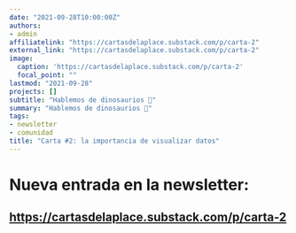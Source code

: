 ```yaml
---
date: "2021-09-28T10:00:00Z"
authors:
- admin
affiliatelink: "https://cartasdelaplace.substack.com/p/carta-2"
external_link: "https://cartasdelaplace.substack.com/p/carta-2"
image:
  caption: 'https://cartasdelaplace.substack.com/p/carta-2'
  focal_point: ""
lastmod: "2021-09-28"
projects: []
subtitle: "Hablemos de dinosaurios 🦖"
summary: "Hablemos de dinosaurios 🦖"
tags:
- newsletter
- comunidad
title: "Carta #2: la importancia de visualizar datos"
---
```


# Nueva entrada en la newsletter:

## https://cartasdelaplace.substack.com/p/carta-2


